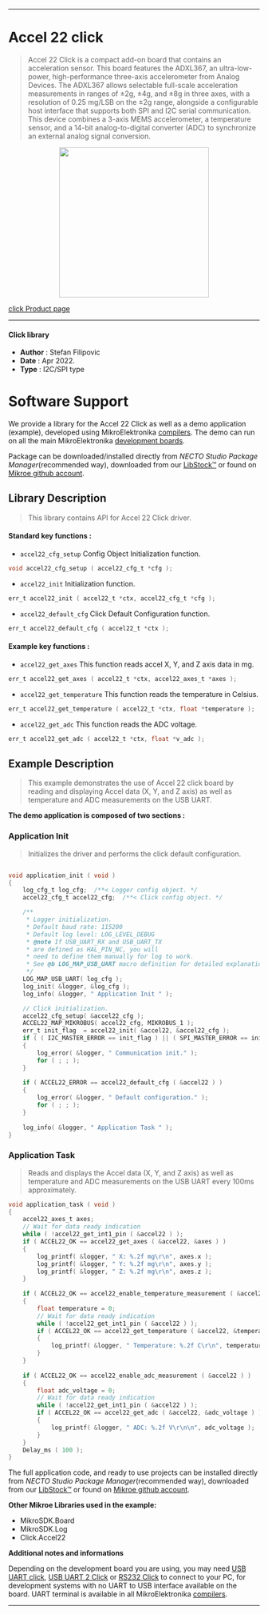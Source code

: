 
---
# Accel 22 click

> Accel 22 Click is a compact add-on board that contains an acceleration sensor. This board features the ADXL367, an ultra-low-power, high-performance three-axis accelerometer from Analog Devices. The ADXL367 allows selectable full-scale acceleration measurements in ranges of ±2g, ±4g, and ±8g in three axes, with a resolution of 0.25 mg/LSB on the ±2g range, alongside a configurable host interface that supports both SPI and I2C serial communication. This device combines a 3-axis MEMS accelerometer, a temperature sensor, and a 14-bit analog-to-digital converter (ADC) to synchronize an external analog signal conversion.

<p align="center">
  <img src="https://download.mikroe.com/images/click_for_ide/accel22_click.png" height=300px>
</p>

[click Product page](https://www.mikroe.com/accel-22-click)

---


#### Click library

- **Author**        : Stefan Filipovic
- **Date**          : Apr 2022.
- **Type**          : I2C/SPI type


# Software Support

We provide a library for the Accel 22 Click
as well as a demo application (example), developed using MikroElektronika
[compilers](https://www.mikroe.com/necto-studio).
The demo can run on all the main MikroElektronika [development boards](https://www.mikroe.com/development-boards).

Package can be downloaded/installed directly from *NECTO Studio Package Manager*(recommended way), downloaded from our [LibStock&trade;](https://libstock.mikroe.com) or found on [Mikroe github account](https://github.com/MikroElektronika/mikrosdk_click_v2/tree/master/clicks).

## Library Description

> This library contains API for Accel 22 Click driver.

#### Standard key functions :

- `accel22_cfg_setup` Config Object Initialization function.
```c
void accel22_cfg_setup ( accel22_cfg_t *cfg );
```

- `accel22_init` Initialization function.
```c
err_t accel22_init ( accel22_t *ctx, accel22_cfg_t *cfg );
```

- `accel22_default_cfg` Click Default Configuration function.
```c
err_t accel22_default_cfg ( accel22_t *ctx );
```

#### Example key functions :

- `accel22_get_axes` This function reads accel X, Y, and Z axis data in mg.
```c
err_t accel22_get_axes ( accel22_t *ctx, accel22_axes_t *axes );
```

- `accel22_get_temperature` This function reads the temperature in Celsius.
```c
err_t accel22_get_temperature ( accel22_t *ctx, float *temperature );
```

- `accel22_get_adc` This function reads the ADC voltage.
```c
err_t accel22_get_adc ( accel22_t *ctx, float *v_adc );
```

## Example Description

> This example demonstrates the use of Accel 22 click board by reading and displaying Accel data (X, Y, and Z axis) as well as temperature and ADC measurements on the USB UART.

**The demo application is composed of two sections :**

### Application Init

> Initializes the driver and performs the click default configuration.

```c

void application_init ( void )
{
    log_cfg_t log_cfg;  /**< Logger config object. */
    accel22_cfg_t accel22_cfg;  /**< Click config object. */

    /** 
     * Logger initialization.
     * Default baud rate: 115200
     * Default log level: LOG_LEVEL_DEBUG
     * @note If USB_UART_RX and USB_UART_TX 
     * are defined as HAL_PIN_NC, you will 
     * need to define them manually for log to work. 
     * See @b LOG_MAP_USB_UART macro definition for detailed explanation.
     */
    LOG_MAP_USB_UART( log_cfg );
    log_init( &logger, &log_cfg );
    log_info( &logger, " Application Init " );

    // Click initialization.
    accel22_cfg_setup( &accel22_cfg );
    ACCEL22_MAP_MIKROBUS( accel22_cfg, MIKROBUS_1 );
    err_t init_flag  = accel22_init( &accel22, &accel22_cfg );
    if ( ( I2C_MASTER_ERROR == init_flag ) || ( SPI_MASTER_ERROR == init_flag ) )
    {
        log_error( &logger, " Communication init." );
        for ( ; ; );
    }
    
    if ( ACCEL22_ERROR == accel22_default_cfg ( &accel22 ) )
    {
        log_error( &logger, " Default configuration." );
        for ( ; ; );
    }
    
    log_info( &logger, " Application Task " );
}

```

### Application Task

> Reads and displays the Accel data (X, Y, and Z axis) as well as temperature and ADC measurements on the USB UART every 100ms approximately.

```c
void application_task ( void )
{
    accel22_axes_t axes;
    // Wait for data ready indication
    while ( !accel22_get_int1_pin ( &accel22 ) );
    if ( ACCEL22_OK == accel22_get_axes ( &accel22, &axes ) )
    {
        log_printf( &logger, " X: %.2f mg\r\n", axes.x );
        log_printf( &logger, " Y: %.2f mg\r\n", axes.y );
        log_printf( &logger, " Z: %.2f mg\r\n", axes.z );
    }
    
    if ( ACCEL22_OK == accel22_enable_temperature_measurement ( &accel22 ) )
    {
        float temperature = 0;
        // Wait for data ready indication
        while ( !accel22_get_int1_pin ( &accel22 ) );
        if ( ACCEL22_OK == accel22_get_temperature ( &accel22, &temperature ) )
        {
            log_printf( &logger, " Temperature: %.2f C\r\n", temperature );
        }
    }
    
    if ( ACCEL22_OK == accel22_enable_adc_measurement ( &accel22 ) )
    {
        float adc_voltage = 0;
        // Wait for data ready indication
        while ( !accel22_get_int1_pin ( &accel22 ) );
        if ( ACCEL22_OK == accel22_get_adc ( &accel22, &adc_voltage ) )
        {
            log_printf( &logger, " ADC: %.2f V\r\n\n", adc_voltage );
        }
    }
    Delay_ms ( 100 );
}
```

The full application code, and ready to use projects can be installed directly from *NECTO Studio Package Manager*(recommended way), downloaded from our [LibStock&trade;](https://libstock.mikroe.com) or found on [Mikroe github account](https://github.com/MikroElektronika/mikrosdk_click_v2/tree/master/clicks).

**Other Mikroe Libraries used in the example:**

- MikroSDK.Board
- MikroSDK.Log
- Click.Accel22

**Additional notes and informations**

Depending on the development board you are using, you may need
[USB UART click](https://www.mikroe.com/usb-uart-click),
[USB UART 2 Click](https://www.mikroe.com/usb-uart-2-click) or
[RS232 Click](https://www.mikroe.com/rs232-click) to connect to your PC, for
development systems with no UART to USB interface available on the board. UART
terminal is available in all MikroElektronika
[compilers](https://shop.mikroe.com/compilers).

---
